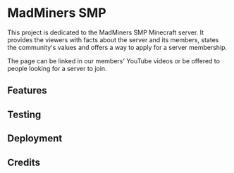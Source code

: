 # MadMiners SMP

This project is dedicated to the MadMiners SMP Minecraft server.
It provides the viewers with facts about the server and its members, states the community's values and offers a way to apply for a server membership.

The page can be linked in our members' YouTube videos or be offered to people looking for a server to join.

## Features

## Testing

## Deployment

## Credits

